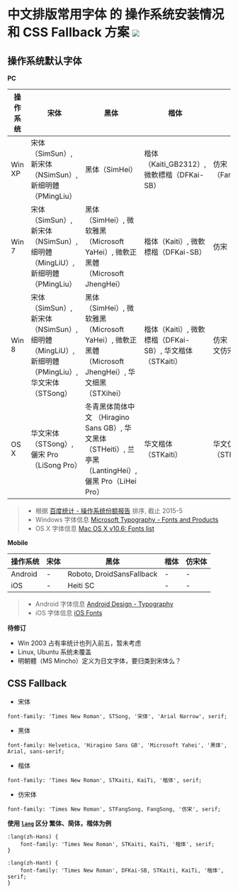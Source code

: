 # 中文排版常用字体 的 操作系统安装情况 和 CSS Fallback 方案 ![](https://img.shields.io/badge/release-no-red.svg?style=flat-square)


## 操作系统默认字体

**PC**

操作系统   | 宋体           | 黑体          | 楷体         | 仿宋体
--------- | ------------- | ------------ | ------------ | -------------
Win XP    | 宋体（SimSun）, 新宋体（NSimSun）, 新细明體（PMingLiu）| 黑体（SimHei） | 楷体（Kaiti_GB2312）, 微軟標楷（DFKai-SB） | 仿宋（Fangsong_GB2312）
Win 7     | 宋体（SimSun）, 新宋体（NSimSun）, 细明體（MingLiU）, 新细明體（PMingLiu） | 黑体（SimHei）, 微软雅黑（Microsoft YaHei）, 微軟正黑體（Microsoft JhengHei） | 楷体（Kaiti）, 微軟標楷（DFKai-SB）| 仿宋（Fangsong）
Win 8     | 宋体（SimSun）, 新宋体（NSimSun）, 细明體（MingLiU）, 新细明體（PMingLiu）, 华文宋体（STSong）| 黑体（SimHei）, 微软雅黑（Microsoft YaHei）, 微軟正黑體（Microsoft JhengHei）, 华文细黑（STXihei） | 楷体（Kaiti）, 微軟標楷（DFKai-SB）, 华文楷体（STKaiti）| 仿宋（Fangsong）, 华文仿宋（STFangsong）
OS X      | 华文宋体（STSong）,儷宋 Pro（LiSong Pro）| 冬青黑体简体中文 （Hiragino Sans GB）, 华文黑体（STHeiti）, 兰亭黑（LantingHei）, 儷黑 Pro（LiHei Pro） | 华文楷体（STKaiti） | 华文仿宋（STFangsong）

> - 根据 [百度统计 - 操作系统份额报告](http://tongji.baidu.com/data/os) 排序, 截止 2015-5
> - Windows 字体信息 [Microsoft Typography - Fonts and Products](http://www.microsoft.com/typography/fonts/product.aspx#Windows)  
> - OS X 字体信息 [Mac OS X v10.6: Fonts list](https://support.apple.com/en-us/HT202408)

**Mobile**

操作系统 | 宋体   | 黑体                       | 楷体         | 仿宋体
-------- | ----- | ------------------------- | ------------ | -------------
Android  | -     | Roboto, DroidSansFallback | -            | -
iOS      | -     | Heiti SC                  | -            | -

>  - Android 字体信息 [Android Design - Typography](http://developer.android.com/design/style/typography.html)
>  - iOS 字体信息 [iOS Fonts](http://iosfonts.com/) 

**待修订**

- Win 2003 占有率统计也列入前五，暂未考虑
- Linux, Ubuntu 系统未覆盖
- 明朝體（MS Mincho）定义为日文字体，要归类到宋体么？

## CSS Fallback

- 宋体

```
font-family: 'Times New Roman', STSong, '宋体', 'Arial Narrow', serif;
```

- 黑体

```
font-family: Helvetica, 'Hiragino Sans GB', 'Microsoft Yahei', '黑体', Arial, sans-serif;
```

- 楷体

```
font-family: 'Times New Roman', STKaiti, KaiTi, '楷体', serif;
```

- 仿宋体

```
font-family: 'Times New Roman', STFangSong, FangSong, '仿宋', serif;
```

**使用 [`lang`](http://www.w3.org/TR/html5/dom.html#the-lang-and-xml:lang-attributes) 区分 繁体、简体，楷体为例**  

```
:lang(zh-Hans) {
    font-family: 'Times New Roman', STKaiti, KaiTi, '楷体', serif;
}

:lang(zh-Hant) {
    font-family: 'Times New Roman', DFKai-SB, STKaiti, KaiTi, '楷体', serif;
}
```
